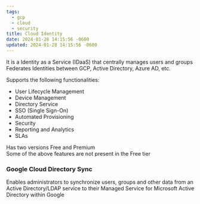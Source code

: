 ```yaml
---
tags:
  - gcp
  - cloud
  - security
title: Cloud Identity
date: 2024-01-28 14:15:56 -0600
updated: 2024-01-28 14:15:56 -0600
---
```


It is a Identity as a Service (IDaaS) that centrally manages users and groups  
Federates Identities between GCP, Active Directory, Azure AD, etc.

Supports the following functionalities:
* User Lifecycle Management
* Device Management
* Directory Service
* SSO (Single Sign-On)
* Automated Provisioning
* Security
* Reporting and Analytics
* SLAs

Has two versions Free and Premium  
Some of the above features are not present in the Free tier

### Google Cloud Directory Sync

Enables administrators to synchronize users, groups and other data from an Active Directory/LDAP service to their Managed Service for Microsoft Active Directory within Google
